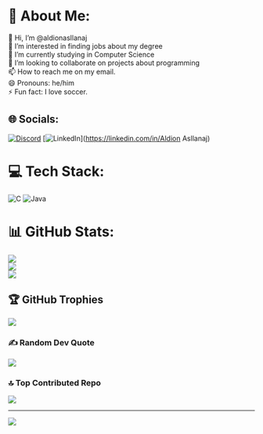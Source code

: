 # 💫 About Me:
👋 Hi, I’m @aldionasllanaj<br>👀 I’m interested in finding jobs about my degree<br>🌱 I’m currently studying in Computer Science<br>💞️ I’m looking to collaborate on projects about programming<br>📫 How to reach me on my email.<br>😄 Pronouns: he/him<br>⚡ Fun fact: I love soccer.


## 🌐 Socials:
[![Discord](https://img.shields.io/badge/Discord-%237289DA.svg?logo=discord&logoColor=white)](https://discord.gg/https://discord.gg/7sUUJgPu) [![LinkedIn](https://img.shields.io/badge/LinkedIn-%230077B5.svg?logo=linkedin&logoColor=white)](https://linkedin.com/in/Aldion Asllanaj) 

# 💻 Tech Stack:
![C](https://img.shields.io/badge/c-%2300599C.svg?style=for-the-badge&logo=c&logoColor=white) ![Java](https://img.shields.io/badge/java-%23ED8B00.svg?style=for-the-badge&logo=openjdk&logoColor=white)
# 📊 GitHub Stats:
![](https://github-readme-stats.vercel.app/api?username=aldionasllanaj&theme=dark&hide_border=false&include_all_commits=false&count_private=false)<br/>
![](https://github-readme-streak-stats.herokuapp.com/?user=aldionasllanaj&theme=dark&hide_border=false)<br/>
![](https://github-readme-stats.vercel.app/api/top-langs/?username=aldionasllanaj&theme=dark&hide_border=false&include_all_commits=false&count_private=false&layout=compact)

## 🏆 GitHub Trophies
![](https://github-profile-trophy.vercel.app/?username=aldionasllanaj&theme=radical&no-frame=false&no-bg=true&margin-w=4)

### ✍️ Random Dev Quote
![](https://quotes-github-readme.vercel.app/api?type=horizontal&theme=radical)

### 🔝 Top Contributed Repo
![](https://github-contributor-stats.vercel.app/api?username=aldionasllanaj&limit=5&theme=dark&combine_all_yearly_contributions=true)

---
[![](https://visitcount.itsvg.in/api?id=aldionasllanaj&icon=0&color=0)](https://visitcount.itsvg.in)

<!-- Proudly created with GPRM ( https://gprm.itsvg.in ) -->
